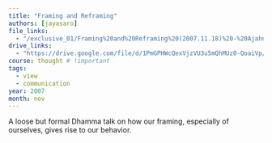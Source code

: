 ```yaml
---
title: "Framing and Reframing"
authors: [jayasaro]
file_links:
  - "/exclusive_01/Framing%20and%20Reframing%20(2007.11.18)%20-%20Ajahn%20Jayasaro.mp3"
drive_links:
  - "https://drive.google.com/file/d/1PmGPHWcQexVjzVU3u5mQhMUz0-QoaiVp/view?usp=drivesdk"
course: thought # !important
tags:
  - view
  - communication
year: 2007
month: nov
---
```


A loose but formal Dhamma talk on how our framing, especially of ourselves, gives rise to our behavior.
